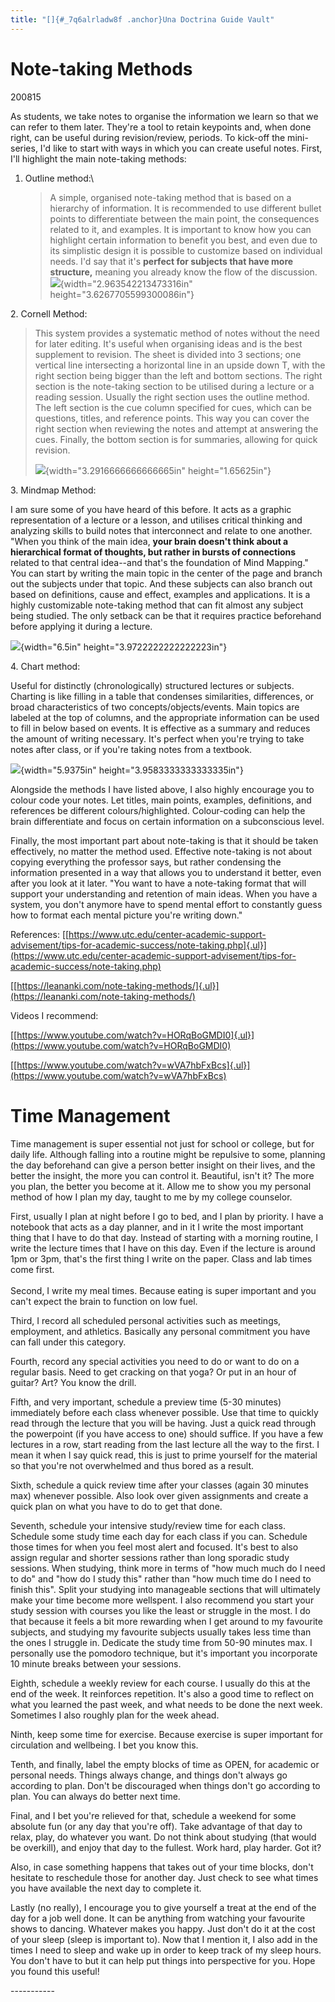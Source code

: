 ```yaml
---
title: "[]{#_7q6alrladw8f .anchor}Una Doctrina Guide Vault"
---
```


# 

# Note-taking Methods

200815

As students, we take notes to organise the information we learn so that
we can refer to them later. They're a tool to retain keypoints and, when
done right, can be useful during revision/review, periods. To kick-off
the mini-series, I'd like to start with ways in which you can create
useful notes. First, I'll highlight the main note-taking methods:

1.  Outline method:\
    > A simple, organised note-taking method that is based on a
    > hierarchy of information. It is recommended to use different
    > bullet points to differentiate between the main point, the
    > consequences related to it, and examples. It is important to know
    > how you can highlight certain information to benefit you best, and
    > even due to its simplistic design it is possible to customize
    > based on individual needs. I'd say that it's **perfect for
    > subjects that have more structure,** meaning you already know the
    > flow of the discussion.\
    > ![](media/image3.gif){width="2.963542213473316in"
    > height="3.6267705599300086in"}

2\. Cornell Method:

> This system provides a systematic method of notes without the need for
> later editing. It's useful when organising ideas and is the best
> supplement to revision. The sheet is divided into 3 sections; one
> vertical line intersecting a horizontal line in an upside down T, with
> the right section being bigger than the left and bottom sections. The
> right section is the note-taking section to be utilised during a
> lecture or a reading session. Usually the right section uses the
> outline method. The left section is the cue column specified for cues,
> which can be questions, titles, and reference points. This way you can
> cover the right section when reviewing the notes and attempt at
> answering the cues. Finally, the bottom section is for summaries,
> allowing for quick revision.
>
> ![](media/image4.jpg){width="3.2916666666666665in" height="1.65625in"}

3\. Mindmap Method:

I am sure some of you have heard of this before. It acts as a graphic
representation of a lecture or a lesson, and utilises critical thinking
and analyzing skills to build notes that interconnect and relate to one
another. "When you think of the main idea, **your brain doesn't think
about a hierarchical format of thoughts, but rather in bursts of
connections** related to that central idea--and that's the foundation of
Mind Mapping." You can start by writing the main topic in the center of
the page and branch out the subjects under that topic. And these
subjects can also branch out based on definitions, cause and effect,
examples and applications. It is a highly customizable note-taking
method that can fit almost any subject being studied. The only setback
can be that it requires practice beforehand before applying it during a
lecture.

![](media/image1.jpg){width="6.5in" height="3.9722222222222223in"}

4\. Chart method:

Useful for distinctly (chronologically) structured lectures or subjects.
Charting is like filling in a table that condenses similarities,
differences, or broad characteristics of two concepts/objects/events.
Main topics are labeled at the top of columns, and the appropriate
information can be used to fill in below based on events. It is
effective as a summary and reduces the amount of writing necessary. It's
perfect when you're trying to take notes after class, or if you're
taking notes from a textbook.

![](media/image2.jpg){width="5.9375in" height="3.9583333333333335in"}

Alongside the methods I have listed above, I also highly encourage you
to colour code your notes. Let titles, main points, examples,
definitions, and references be different colours/highlighted.
Colour-coding can help the brain differentiate and focus on certain
information on a subconscious level.

Finally, the most important part about note-taking is that it should be
taken effectively, no matter the method used. Effective note-taking is
not about copying everything the professor says, but rather condensing
the information presented in a way that allows you to understand it
better, even after you look at it later. "You want to have a note-taking
format that will support your understanding and retention of main ideas.
When you have a system, you don't anymore have to spend mental effort to
constantly guess how to format each mental picture you're writing down."

References:
[[https://www.utc.edu/center-academic-support-advisement/tips-for-academic-success/note-taking.php]{.ul}](https://www.utc.edu/center-academic-support-advisement/tips-for-academic-success/note-taking.php)

[[https://leananki.com/note-taking-methods/]{.ul}](https://leananki.com/note-taking-methods/)

Videos I recommend:

[[https://www.youtube.com/watch?v=HORqBoGMDI0]{.ul}](https://www.youtube.com/watch?v=HORqBoGMDI0)

[[https://www.youtube.com/watch?v=wVA7hbFxBcs]{.ul}](https://www.youtube.com/watch?v=wVA7hbFxBcs)

# Time Management

Time management is super essential not just for school or college, but
for daily life. Although falling into a routine might be repulsive to
some, planning the day beforehand can give a person better insight on
their lives, and the better the insight, the more you can control it.
Beautiful, isn't it? The more you plan, the better you become at it.
Allow me to show you my personal method of how I plan my day, taught to
me by my college counselor.

First, usually I plan at night before I go to bed, and I plan by
priority. I have a notebook that acts as a day planner, and in it I
write the most important thing that I have to do that day. Instead of
starting with a morning routine, I write the lecture times that I have
on this day. Even if the lecture is around 1pm or 3pm, that's the first
thing I write on the paper. Class and lab times come first.\
\
Second, I write my meal times. Because eating is super important and you
can't expect the brain to function on low fuel.

Third, I record all scheduled personal activities such as meetings,
employment, and athletics. Basically any personal commitment you have
can fall under this category.

Fourth, record any special activities you need to do or want to do on a
regular basis. Need to get cracking on that yoga? Or put in an hour of
guitar? Art? You know the drill.

Fifth, and very important, schedule a preview time (5-30 minutes)
immediately before each class whenever possible. Use that time to
quickly read through the lecture that you will be having. Just a quick
read through the powerpoint (if you have access to one) should suffice.
If you have a few lectures in a row, start reading from the last lecture
all the way to the first. I mean it when I say quick read, this is just
to prime yourself for the material so that you're not overwhelmed and
thus bored as a result.

Sixth, schedule a quick review time after your classes (again 30 minutes
max) whenever possible. Also look over given assignments and create a
quick plan on what you have to do to get that done.

Seventh, schedule your intensive study/review time for each class.
Schedule some study time each day for each class if you can. Schedule
those times for when you feel most alert and focused. It's best to also
assign regular and shorter sessions rather than long sporadic study
sessions. When studying, think more in terms of "how much much do I need
to do" and "how do I study this" rather than "how much time do I need to
finish this". Split your studying into manageable sections that will
ultimately make your time become more wellspent. I also recommend you
start your study session with courses you like the least or struggle in
the most. I do that because it feels a bit more rewarding when I get
around to my favourite subjects, and studying my favourite subjects
usually takes less time than the ones I struggle in. Dedicate the study
time from 50-90 minutes max. I personally use the pomodoro technique,
but it's important you incorporate 10 minute breaks between your
sessions.

Eighth, schedule a weekly review for each course. I usually do this at
the end of the week. It reinforces repetition. It's also a good time to
reflect on what you learned the past week, and what needs to be done the
next week. Sometimes I also roughly plan for the week ahead.

Ninth, keep some time for exercise. Because exercise is super important
for circulation and wellbeing. I bet you know this.

Tenth, and finally, label the empty blocks of time as OPEN, for academic
or personal needs. Things always change, and things don't always go
according to plan. Don't be discouraged when things don't go according
to plan. You can always do better next time.

Final, and I bet you're relieved for that, schedule a weekend for some
absolute fun (or any day that you're off). Take advantage of that day to
relax, play, do whatever you want. Do not think about studying (that
would be overkill), and enjoy that day to the fullest. Work hard, play
harder. Got it?

Also, in case something happens that takes out of your time blocks,
don't hesitate to reschedule those for another day. Just check to see
what times you have available the next day to complete it.

Lastly (no really), I encourage you to give yourself a treat at the end
of the day for a job well done. It can be anything from watching your
favourite shows to dancing. Whatever makes you happy. Just don't do it
at the cost of your sleep (sleep is important to). Now that I mention
it, I also add in the times I need to sleep and wake up in order to keep
track of my sleep hours. You don't have to but it can help put things
into perspective for you. Hope you found this useful!



\-\-\-\-\-\-\-\-\-\--
